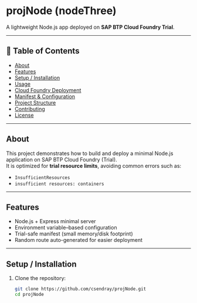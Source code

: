 # projNode (nodeThree)

A lightweight Node.js app deployed on **SAP BTP Cloud Foundry Trial**.

---

## 📖 Table of Contents

- [About](#about)  
- [Features](#features)  
- [Setup / Installation](#setup--installation)  
- [Usage](#usage)  
- [Cloud Foundry Deployment](#cloud-foundry-deployment)  
- [Manifest & Configuration](#manifest--configuration)  
- [Project Structure](#project-structure)  
- [Contributing](#contributing)  
- [License](#license)

---

## About

This project demonstrates how to build and deploy a minimal Node.js application on SAP BTP Cloud Foundry (Trial).  
It is optimized for **trial resource limits**, avoiding common errors such as:

- `InsufficientResources`  
- `insufficient resources: containers`

---

## Features

- Node.js + Express minimal server  
- Environment variable–based configuration  
- Trial-safe manifest (small memory/disk footprint)  
- Random route auto-generated for easier deployment

---

## Setup / Installation

1. Clone the repository:
   ```sh
   git clone https://github.com/csendray/projNode.git
   cd projNode
